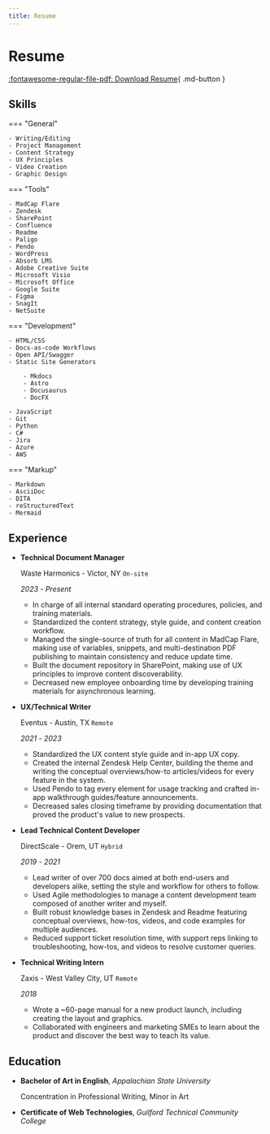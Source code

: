 ```yaml
---
title: Resume
---
```


# Resume

[:fontawesome-regular-file-pdf: Download Resume](assets/pdfs/JaredPeeler_Resume_2024.pdf){ .md-button }

## Skills

=== "General"

    - Writing/Editing
    - Project Management
    - Content Strategy
    - UX Principles
    - Video Creation
    - Graphic Design

=== "Tools"

    - MadCap Flare
    - Zendesk
    - SharePoint
    - Confluence
    - Readme
    - Paligo
    - Pendo
    - WordPress
    - Absorb LMS
    - Adobe Creative Suite
    - Microsoft Visio
    - Microsoft Office
    - Google Suite
    - Figma
    - SnagIt
    - NetSuite

=== "Development"

    - HTML/CSS
    - Docs-as-code Workflows
    - Open API/Swagger
    - Static Site Generators

        - Mkdocs
        - Astro
        - Docusaurus
        - DocFX
        
    - JavaScript
    - Git
    - Python
    - C#
    - Jira
    - Azure
    - AWS

=== "Markup"

    - Markdown
    - AsciiDoc
    - DITA
    - reStructuredText
    - Mermaid

## Experience

<div class="sessions" markdown>

- **Technical Document Manager** 

    Waste Harmonics - Victor, NY `On-site`
    
    *2023* - *Present*

    - In charge of all internal standard operating procedures, policies, and training materials. 
    - Standardized the content strategy, style guide, and content creation workflow.
    - Managed the single-source of truth for all content in MadCap Flare, making use of variables, snippets, and multi-destination PDF publishing to maintain consistency and reduce update time.
    - Built the document repository in SharePoint, making use of UX principles to improve content discoverability.
    - Decreased new employee onboarding time by developing training materials for asynchronous learning.

- **UX/Technical Writer**

    Eventus - Austin, TX `Remote`
    
    *2021* - *2023*

    - Standardized the UX content style guide and in-app UX copy.
    - Created the internal Zendesk Help Center, building the theme and writing the conceptual overviews/how-to articles/videos for every feature in the system.
    - Used Pendo to tag every element for usage tracking and crafted in-app walkthrough guides/feature announcements.
    - Decreased sales closing timeframe by providing documentation that proved the product's value to new prospects. 

- **Lead Technical Content Developer** 

    DirectScale - Orem, UT `Hybrid`
    
    *2019* - *2021*

    - Lead writer of over 700 docs aimed at both end-users and developers alike, setting the style and workflow for others to follow.
    - Used Agile methodologies to manage a content development team composed of another writer and myself.
    - Built robust knowledge bases in Zendesk and Readme featuring conceptual overviews, how-tos, videos, and code examples for multiple audiences.
    - Reduced support ticket resolution time, with support reps linking to troubleshooting, how-tos, and videos to resolve customer queries.

- **Technical Writing Intern** 

    Zaxis - West Valley City, UT `Remote`
    
    *2018*

    - Wrote a ~60-page manual for a new product launch, including creating the layout and graphics.
    - Collaborated with engineers and marketing SMEs to learn about the product and discover the best way to teach its value.

</div>

## Education

<div class="sessions" markdown>

- **Bachelor of Art in English**, *Appalachian State University*

    Concentration in Professional Writing, Minor in Art

- **Certificate of Web Technologies**, *Guilford Technical Community College*

</div>